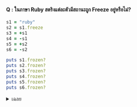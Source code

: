 #### Q : ในภาษา Ruby สตริงแต่ละตัวมีสถานะถูก Freeze อยู่หรือไม่?
```ruby
s1 = "ruby"
s2 = s1.freeze
s3 = +s1
s4 = -s1
s5 = +s2
s6 = -s2

puts s1.frozen?
puts s2.frozen?
puts s3.frozen?
puts s4.frozen?
puts s5.frozen?
puts s6.frozen?
```
<details>
<summary> เฉลย </summary>
  
```ruby
  puts s1.frozen? == True เพราะ ถูก freeze ด้วย s1.freeze
  puts s2.frozen? == True เพราะ เป็น reference ของ s1 → frozen เหมือนกัน
  puts s3.frozen? == False เพราะ +s1 คืนค่า mutable copy
  puts s4.frozen? == True เพราะ -s1 คืนค่า frozen copy
  puts s5.frozen? == False เพราะ +s2 คืนค่า mutable copy แม้ต้นฉบับ frozen
  puts s6.frozen? == True เพราะ -s2 คืนค่า frozen copy
```
</details>
